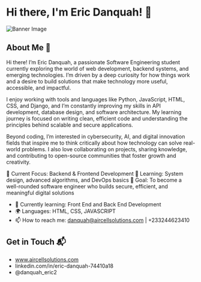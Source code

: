 # Hi there, I'm Eric Danquah! 👋

![Banner Image](https://github.com/user-attachments/assets/969fce74-4c30-4d0c-a6b9-45f8d68e813c)

## About Me 🚀

Hi there! I’m Eric Danquah, a passionate Software Engineering student currently exploring the world of web development, backend systems, and emerging technologies. I’m driven by a deep curiosity for how things work and a desire to build solutions that make technology more useful, accessible, and impactful.

I enjoy working with tools and languages like Python, JavaScript, HTML, CSS, and Django, and I’m constantly improving my skills in API development, database design, and software architecture. My learning journey is focused on writing clean, efficient code and understanding the principles behind scalable and secure applications.

Beyond coding, I’m interested in cybersecurity, AI, and digital innovation fields that inspire me to think critically about how technology can solve real-world problems. I also love collaborating on projects, sharing knowledge, and contributing to open-source communities that foster growth and creativity.

🔹 Current Focus: Backend & Frontend Development
🔹 Learning: System design, advanced algorithms, and DevOps basics
🔹 Goal: To become a well-rounded software engineer who builds secure, efficient, and meaningful digital solutions

- 🌱 Currently learning: Front End and Back End Development
- 🌍 Languages: HTML, CSS, JAVASCRIPT
- 📫 How to reach me: danquah@aircellsolutions.com | +233244623410

## Get in Touch 📬

- www.aircellsolutions.com
- linkedin.com/in/eric-danquah-74410a18
- @danquah_eric2
